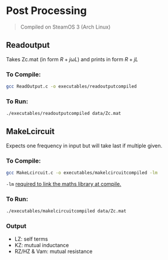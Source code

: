 # Post Processing

> Compiled on SteamOS 3 (Arch Linux)

## Readoutput

Takes Zc.mat (in form $R + j\omega L$) and prints in form $R + jL$

### To Compile:

```bash
gcc ReadOutput.c -o executables/readoutputcompiled
```

### To Run:

```bash
./executables/readoutputcompiled data/Zc.mat
```


## MakeLcircuit

Expects one frequency in input but will take last if multiple given.

### To Compile:

```bash
gcc MakeLcircuit.c -o executables/makelcircuitcompiled -lm
```

`-lm` [required to link the maths library at compile.](https://stackoverflow.com/questions/10409032/why-am-i-getting-undefined-reference-to-sqrt-error-even-though-i-include-math)

### To Run:

```bash
./executables/makelcircuitcompiled data/Zc.mat
```

### Output

- LZ: self terms
- KZ: mutual inductance
- RZ/HZ & Vam: mutual resistance
